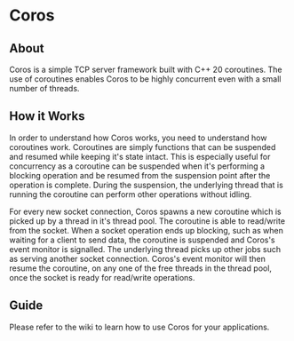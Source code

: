 # Coros

## About

Coros is a simple TCP server framework built with C++ 20 coroutines. The use of coroutines enables Coros to be highly concurrent even with a small number of threads.  

## How it Works

In order to understand how Coros works, you need to understand how coroutines work. Coroutines are 
simply functions that can be suspended and resumed while keeping it's state intact. This is 
especially useful for concurrency as a coroutine can be suspended when it's performing a blocking 
operation and be resumed from the suspension point after the operation is complete. During 
the suspension, the underlying thread that is running the coroutine can perform other operations 
without idling.

For every new socket connection, Coros spawns a new coroutine which is picked up by a thread in 
it's thread pool. The coroutine is able to read/write from the socket. When a socket operation ends 
up blocking, such as when waiting for a client to send data, the coroutine is suspended and 
Coros's event monitor is signalled. The underlying thread picks up other jobs such as 
serving another socket connection. Coros's event monitor will then resume the coroutine, on any one 
of the free threads in the thread pool, once the socket is ready for read/write operations.

## Guide

Please refer to the wiki to learn how to use Coros for your applications.
